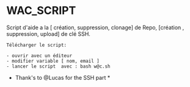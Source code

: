 # WAC_SCRIPT
Script d'aide a la [ création, suppression, clonage] de Repo, [création , suppression, upload] de clé SSH.


    Télécharger le script:                 
                                           
    - ouvrir avec un éditeur               
    - modifier variable [ nom, email ]     
    - lancer le script  avec : bash w@c.sh 
  
* Thank's to @Lucas for the SSH part * 
